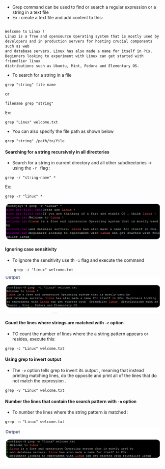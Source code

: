 - Grep command can be used to find or search a regular expression or a string in a text file 
- Ex : create a text file and add content to this:

```
```
```
Welcome to Linux !
Linux is a free and opensource Operating system that is mostly used by
developers and in production servers for hosting crucial components such as web
and database servers. Linux has also made a name for itself in PCs.
Beginners looking to experiment with Linux can get started with friendlier linux
distributions such as Ubuntu, Mint, Fedora and Elementary OS.

```


- To search for a string in a file

```
grep "string" file name

```

or 
```
filename grep "string"
```

Ex: 
```
grep "Linux" welcome.txt
```


- You can also specify the file path as shown below
```
grep "string" /path/to/file
```


#### Searching for a string recursively in all directories 
- Search for a string in current directory and all other subdirectories -> using the `-r ` flag :
```
grep -r "string-name" *

```

Ex: 
```
grep -r "linux" *
```

![](Pasted%20image%2020231214072808.png)


#### Ignoring case sensitivity 
- To ignore the sensitivity use th `-i` flag and execute the command
```
	grep -i "linux" welcome.txt
```

![](Pasted%20image%2020231214073638.png)

#### Count the lines where strings are matched with `-c` option


- TO count the number of lines where the a string pattern appears or resides, execute this:
```
grep -c "Linux" welcome.txt
```

#### Using grep to invert output

- The `-v` option tells grep to invert its output , meaning that instead printing matching lines, do the opposite and print all of the lines that do not match the expression .
```
grep -v "Linux" welcome.txt
```


#### Number the lines that contain the search pattern with `-n` option

- To number the lines where the string pattern is matched :

```
grep -n "Linux" welcome.txt
```

![](Pasted%20image%2020231214074200.png)